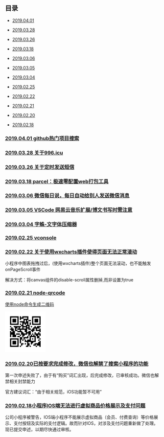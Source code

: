 ## 目录

* [2019.04.01](#20190401-github热门项目搜索)

* [2019.03.28](#20190328-关于996.icu)

* [2019.03.26](#20190326-关于定时发送短信)

* [2019.03.18](#20190318-parcel：极速零配置web打包工具)

* [2019.03.06](#20190306-微信每日说，每日自动给别人发送微信消息)

* [2019.03.05](#20190305-VSCode-网易云音乐扩展/博文书写时需注意)

* [2019.03.04](#20190304-字蛛-文字体压缩器)

* [2019.02.25](#20190225-vconsole)

* [2019.02.22](#20190222-关于使用wxcharts插件使得页面无法正常滚动)

* [2019.02.21](#20190221-node-qrcode)

* [2019.02.20](#20190220已按要求完成修改，微信也解禁了搜索小程序的功能)

* [2019.02.18](#20190218小程序IOS端无法进行虚拟商品价格展示及支付问题)

### [2019.04.01 github热门项目搜索](https://github.com/Gwemz/daily/issues/2)

### [2019.03.28 关于996.icu](https://github.com/Gwemz/daily/issues/3)

### [2019.03.26 关于定时发送短信](https://github.com/Gwemz/daily/issues/4)

### [2019.03.18 parcel：极速零配置web打包工具](https://github.com/Gwemz/daily/issues/5)

### [2019.03.06 微信每日说，每日自动给别人发送微信消息](https://github.com/gengchen528/wechatBot)

### [2019.03.05 VSCode 网易云音乐扩展/博文书写时需注意](https://github.com/Gwemz/daily/issues/6)

### [2019.03.04 字蛛-文字体压缩器](http://font-spider.org/)

### [2019.02.25 vconsole](https://github.com/Gwemz/daily/issues/7)

### [2019.02.22 关于使用wxcharts插件使得页面无法正常滚动]()

小程序中图表拖拽过后，(使用wxcharts插件)整个页面无法滚动，也不能触发onPageScroll事件

解决方式：将canvas组件的disable-scroll属性删掉,而非设置为true

### [2019.02.21 node-qrcode]()

[使用node命令生成二维码](https://github.com/soldair/node-qrcode)

![img](../imgs/qrcode.png)

### [2019.02.20已按要求完成修改，微信也解禁了搜索小程序的功能]()

第一次申述失败了，由于有“购买”词汇出现，后完成修改，已审核成功。微信也解禁相关封禁能力

官方建议词汇：“由于相关规范，iOS功能暂不可用”

### [2019.02.18小程序IOS端无法进行虚拟商品价格展示及支付问题]()

公司小程序被警告，IOS端小程序不能展示虚拟商品（会员、付费查询）等价格展示、支付按钮及实际的支付逻辑。故而针对IOS，对涉及支付问题重新做了处理。现已提交申述，以期尽快通过审核。